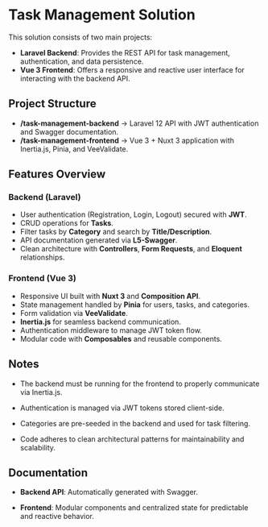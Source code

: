 # Task Management Solution

This solution consists of two main projects:

- **Laravel Backend**: Provides the REST API for task management, authentication, and data persistence.
- **Vue 3 Frontend**: Offers a responsive and reactive user interface for interacting with the backend API.

## Project Structure

- **/task-management-backend** → Laravel 12 API with JWT authentication and Swagger documentation.
- **/task-management-frontend** → Vue 3 + Nuxt 3 application with Inertia.js, Pinia, and VeeValidate.

## Features Overview

### Backend (Laravel)

- User authentication (Registration, Login, Logout) secured with **JWT**.
- CRUD operations for **Tasks**.
- Filter tasks by **Category** and search by **Title/Description**.
- API documentation generated via **L5-Swagger**.
- Clean architecture with **Controllers**, **Form Requests**, and **Eloquent** relationships.

### Frontend (Vue 3)

- Responsive UI built with **Nuxt 3** and **Composition API**.
- State management handled by **Pinia** for users, tasks, and categories.
- Form validation via **VeeValidate**.
- **Inertia.js** for seamless backend communication.
- Authentication middleware to manage JWT token flow.
- Modular code with **Composables** and reusable components.

## Notes

- The backend must be running for the frontend to properly communicate via Inertia.js.

- Authentication is managed via JWT tokens stored client-side.

- Categories are pre-seeded in the backend and used for task filtering.

- Code adheres to clean architectural patterns for maintainability and scalability.

## Documentation

- **Backend API**: Automatically generated with Swagger.

- **Frontend**: Modular components and centralized state for predictable and reactive behavior.

